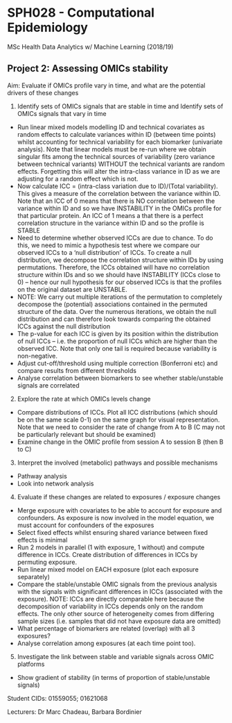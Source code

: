 # SPH028 - Computational Epidemiology
MSc Health Data Analytics w/ Machine Learning (2018/19)

Project 2: Assessing OMICs stability
------------------------------------

Aim: Evaluate if OMICs profile vary in time, and what are the potential drivers of these changes

1. Identify sets of OMICs signals that are stable in time and Identify sets of OMICs signals that vary in time

  -	Run linear mixed models modelling ID and technical covariates as random effects to calculate variances within ID (between time points) whilst accounting for technical variability for each biomarker (univariate analysis). Note that linear models must be re-run where we obtain singular fits among the technical sources of variability (zero variance between technical variants) WITHOUT the technical variants are random effects. Forgetting this will alter the intra-class variance in ID as we are adjusting for a random effect which is not.
  -	Now calculate ICC = (intra-class variation due to ID)/(Total variability). This gives a measure of the correlation between the variance within ID. Note that an ICC of 0 means that there is NO correlation between the variance within ID and so we have INSTABILITY in the OMICs profile for that particular protein. An ICC of 1 means a that there is a perfect correlation structure in the variance within ID and so the profile is STABLE
  -	Need to determine whether observed ICCs are due to chance. To do this, we need to mimic a hypothesis test where we compare our observed ICCs to a ‘null distribution’ of ICCs. To create a null distribution, we decompose the correlation structure within IDs by using permutations. Therefore, the ICCs obtained will have no correlation structure within IDs and so we should have INSTABILITY (ICCs close to 0) – hence our null hypothesis for our observed ICCs is that the profiles on the original dataset are UNSTABLE.
  -	NOTE: We carry out multiple iterations of the permutation to completely decompose the (potential) associations contained in the permuted structure of the data. Over the numerous iterations, we obtain the null distribution and can therefore look towards comparing the obtained ICCs against the null distribution
  -	The p-value for each ICC is given by its position within the distribution of null ICCs – i.e. the proportion of null ICCs which are higher than the observed ICC. Note that only one tail is required because variability is non-negative.
  -	Adjust cut-off/threshold using multiple correction (Bonferroni etc) and compare results from different thresholds
  -	Analyse correlation between biomarkers to see whether stable/unstable signals are correlated
  
2. Explore the rate at which OMICs levels change

  -	Compare distributions of ICCs. Plot all ICC distributions (which should be on the same scale 0-1) on the same graph for visual representation. Note that we need to consider the rate of change from A to B (C may not be particularly relevant but should be examined)
  -	Examine change in the OMIC profile from session A to session B (then B to C)

3. Interpret the involved (metabolic) pathways and possible mechanisms

  -	Pathway analysis
  -	Look into network analysis

4. Evaluate if these changes are related to exposures / exposure changes

  -	Merge exposure with covariates to be able to account for exposure and confounders. As exposure is now involved in the model equation, we must account for confounders of the exposures
  -	Select fixed effects whilst ensuring shared variance between fixed effects is minimal
  -	Run 2 models in parallel (1 with exposure, 1 without) and compute difference in ICCs. Create distribution of differences in ICCs by permuting exposure. 
  -	Run linear mixed model on EACH exposure (plot each exposure separately)
  -	Compare the stable/unstable OMIC signals from the previous analysis with the signals with significant differences in ICCs (associated with the exposure). NOTE: ICCs are directly comparable here because the decomposition of variability in ICCs depends only on the random effects. The only other source of heterogeneity comes from differing sample sizes (i.e. samples that did not have exposure data are omitted)
  -	What percentage of biomarkers are related (overlap) with all 3 exposures?
  -	Analyse correlation among exposures (at each time point too).

5. Investigate the link between stable and variable signals across OMIC platforms

  -	Show gradient of stability (in terms of proportion of stable/unstable signals)

Student CIDs: 01559055; 01621068

Lecturers: Dr Marc Chadeau, Barbara Bordinier
